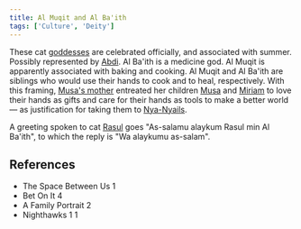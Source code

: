 ```yaml
---
title: Al Muqit and Al Ba'ith
tags: ['Culture', 'Deity']
---
```

These cat [goddesses](wiki/gods.md) are celebrated officially, and associated with summer. Possibly represented by [Abdi](wiki/abdi.md).
Al Ba'ith is a medicine god. Al Muqit is apparently associated with baking and cooking. Al Muqit and Al Ba'ith are siblings who would use their hands to cook and to heal, respectively. With this framing, [Musa's mother](wiki/musas-mother.md) entreated her children [Musa](wiki/musa.md) and [Miriam](wiki/miriam.md) to love their hands as gifts and care for their hands as tools to make a better world — as justification for taking them to [Nya-Nyails](wiki/nya-nyails.md).

A greeting spoken to cat [Rasul](wiki/rasul.md) goes "As-salamu alaykum Rasul min Al Ba'ith", to which the reply is "Wa alaykumu as-salam".

## References
- The Space Between Us 1
- Bet On It 4
- A Family Portrait 2
- Nighthawks 1
1
